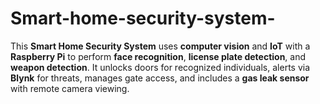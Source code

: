 # Smart-home-security-system-
This **Smart Home Security System** uses **computer vision** and **IoT** with a **Raspberry Pi** to perform **face recognition**, **license plate detection**, and **weapon detection**. It unlocks doors for recognized individuals, alerts via **Blynk** for threats, manages gate access, and includes a **gas leak sensor** with remote camera viewing.
